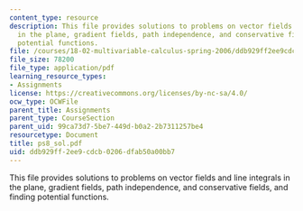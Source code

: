 ```yaml
---
content_type: resource
description: This file provides solutions to problems on vector fields and line integrals
  in the plane, gradient fields, path independence, and conservative fields, and finding
  potential functions.
file: /courses/18-02-multivariable-calculus-spring-2006/ddb929ff2ee9cdcb0206dfab50a00bb7_ps8_sol.pdf
file_size: 78200
file_type: application/pdf
learning_resource_types:
- Assignments
license: https://creativecommons.org/licenses/by-nc-sa/4.0/
ocw_type: OCWFile
parent_title: Assignments
parent_type: CourseSection
parent_uid: 99ca73d7-5be7-449d-b0a2-2b7311257be4
resourcetype: Document
title: ps8_sol.pdf
uid: ddb929ff-2ee9-cdcb-0206-dfab50a00bb7
---
```

This file provides solutions to problems on vector fields and line integrals in the plane, gradient fields, path independence, and conservative fields, and finding potential functions.